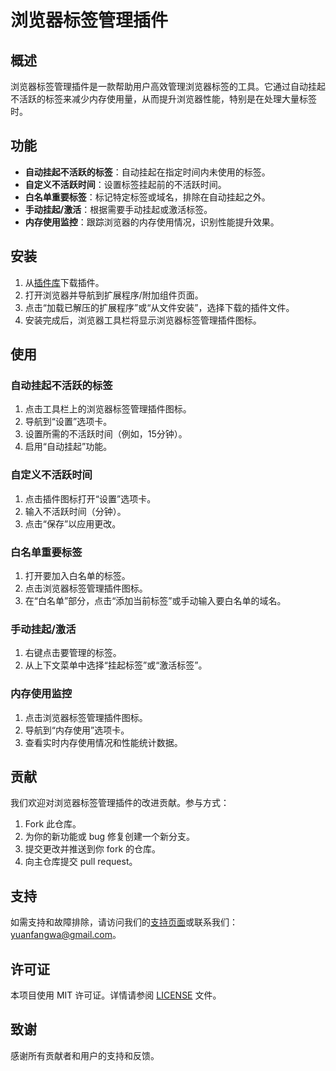 # 浏览器标签管理插件

## 概述
浏览器标签管理插件是一款帮助用户高效管理浏览器标签的工具。它通过自动挂起不活跃的标签来减少内存使用量，从而提升浏览器性能，特别是在处理大量标签时。

## 功能
- **自动挂起不活跃的标签**：自动挂起在指定时间内未使用的标签。
- **自定义不活跃时间**：设置标签挂起前的不活跃时间。
- **白名单重要标签**：标记特定标签或域名，排除在自动挂起之外。
- **手动挂起/激活**：根据需要手动挂起或激活标签。
- **内存使用监控**：跟踪浏览器的内存使用情况，识别性能提升效果。

## 安装
1. 从[插件库](https://github.com/Alleyway-boop/CustomizeChromePlugin)下载插件。
2. 打开浏览器并导航到扩展程序/附加组件页面。
3. 点击“加载已解压的扩展程序”或“从文件安装”，选择下载的插件文件。
4. 安装完成后，浏览器工具栏将显示浏览器标签管理插件图标。

## 使用
### 自动挂起不活跃的标签
1. 点击工具栏上的浏览器标签管理插件图标。
2. 导航到“设置”选项卡。
3. 设置所需的不活跃时间（例如，15分钟）。
4. 启用“自动挂起”功能。

### 自定义不活跃时间
1. 点击插件图标打开“设置”选项卡。
2. 输入不活跃时间（分钟）。
3. 点击“保存”以应用更改。

### 白名单重要标签
1. 打开要加入白名单的标签。
2. 点击浏览器标签管理插件图标。
3. 在“白名单”部分，点击“添加当前标签”或手动输入要白名单的域名。

### 手动挂起/激活
1. 右键点击要管理的标签。
2. 从上下文菜单中选择“挂起标签”或“激活标签”。

### 内存使用监控
1. 点击浏览器标签管理插件图标。
2. 导航到“内存使用”选项卡。
3. 查看实时内存使用情况和性能统计数据。

## 贡献
我们欢迎对浏览器标签管理插件的改进贡献。参与方式：
1. Fork 此仓库。
2. 为你的新功能或 bug 修复创建一个新分支。
3. 提交更改并推送到你 fork 的仓库。
4. 向主仓库提交 pull request。

## 支持
如需支持和故障排除，请访问我们的[支持页面](https://github.com/Alleyway-boop/CustomizeChromePlugin)或联系我们：yuanfangwa@gmail.com。

## 许可证
本项目使用 MIT 许可证。详情请参阅 [LICENSE](https://github.com/Alleyway-boop/CustomizeChromePlugin/blob/master/LICENSE) 文件。

## 致谢
感谢所有贡献者和用户的支持和反馈。
